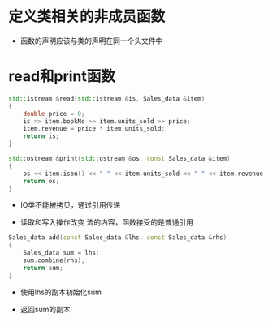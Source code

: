 # 定义类相关的非成员函数
* 函数的声明应该与类的声明在同一个头文件中

# read和print函数

```cpp
std::istream &read(std::istream &is, Sales_data &item)
{
	double price = 0;
	is >> item.bookNo >> item.units_sold >> price;
	item.revenue = price * item.units_sold;
	return is;
}

std::ostream &print(std::ostream &os, const Sales_data &item)
{
	os << item.isbn() << " " << item.units_sold << " " << item.revenue;
	return os;
}
```

* IO类不能被拷贝，通过引用传递

* 读取和写入操作改变 流的内容，函数接受的是普通引用

```cpp
Sales_data add(const Sales_data &lhs, const Sales_data &rhs)
{
	Sales_data sum = lhs;
	sum.combine(rhs);
	return sum;
}
```

* 使用lhs的副本初始化sum

* 返回sum的副本

